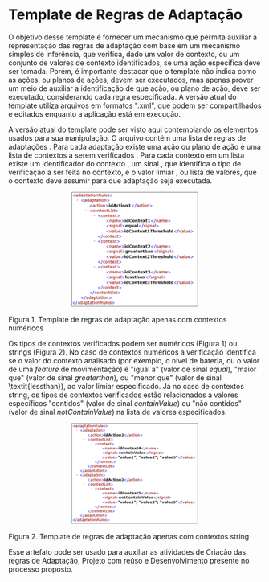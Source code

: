 # Template de Regras de Adaptação

O objetivo desse template é fornecer um mecanismo que permita auxiliar a representação das regras de adaptação com base em um mecanismo simples de inferência, que verifica, dado um valor de contexto, ou um conjunto de valores de contexto identificados, se uma ação específica deve ser tomada.  Porém, é importante destacar que o template não indica como as ações, ou planos de ações, devem ser executados, mas apenas prover um meio de auxiliar a identificação de que ação, ou plano de ação, deve ser executado, considerando cada regra especificada. A versão atual do template utiliza arquivos em formatos ".xml", que podem ser compartilhados e editados enquanto a aplicação está em execução. 

A versão atual do template pode ser visto [aqui](./template.xml) contemplando os elementos usados para sua manipulação. O arquivo contém uma lista de regras de adaptações <adaptationRules>. Para cada adaptação <adaptation> existe uma ação ou plano de ação <action> e uma lista de contextos a serem verificados <contextList>. Para cada contexto em um lista <context> existe um identificador do contexto <name>, um sinal <signal>, que identifica o tipo de verificação a ser feita no contexto, e o valor limiar <value>, ou lista de valores, que o contexto deve assumir para que adaptação seja executada.
  
<p align="center">
<img src="./templateXml.png" width="50%" heigth="50%" >

Figura 1. Template de regras de adaptação apenas com contextos numéricos
  </p>
  
Os tipos de contextos verificados podem ser numéricos (Figura 1) ou strings (Figura 2). No caso de contextos numéricos a verificação identifica se o valor do contexto analisado (por exemplo, o nível de bateria, ou o valor de uma <i>feature</i> de movimentação) é "igual a" (valor de sinal <i>equal</i>), "maior que" (valor de sinal <i>greaterthan</i>), ou "menor que" (valor de sinal \textit{lessthan}), ao valor limiar especificado. Já no caso de contextos string, os tipos de contextos verificados estão relacionados a valores específicos "contidos" (valor de sinal <i>containValue</i>) ou "não contidos" (valor de sinal <i>notContainValue</i>) na lista de valores especificados. 

<p align="center">
<img src="./templateXml2.png" width="50%" heigth="50%" >
  
Figura 2. Template de regras de adaptação apenas com contextos string
</p>
  
Esse artefato pode ser usado para auxiliar as atividades de Criação das regras de Adaptação, Projeto com reúso e Desenvolvimento presente no processo proposto.
